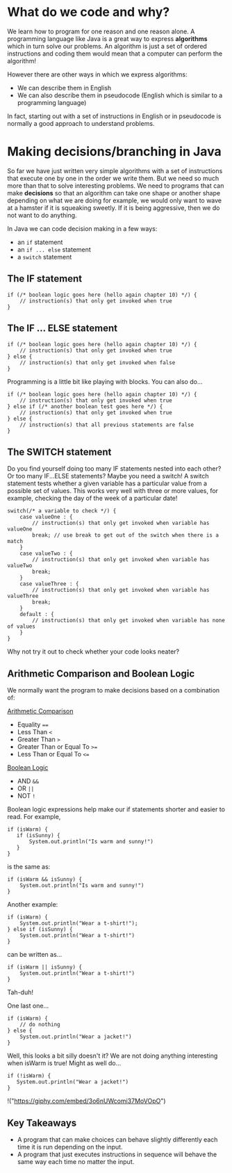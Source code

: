 # What do we code and why?

We learn how to program for one reason and one reason alone. A programming language like Java is a great way to express <b>algorithms</b> which in turn solve our problems. An algorithm is just a set of ordered instructions and coding them would mean that a computer can perform the algorithm!

However there are other ways in which we express algorithms:
- We can describe them in English
- We can also describe them in pseudocode (English which is similar to a programming language)

In fact, starting out with a set of instructions in English or in pseudocode is normally a good approach to understand problems.

# Making decisions/branching in Java

So far we have just written very simple algorithms with a set of instructions that execute one by one in the order we write them.
But we need so much more than that to solve interesting problems. We need to programs that can make **decisions** so that an algorithm can take one shape or another shape depending on what we are doing for example, we would only want to wave at a hamster if it is squeaking sweetly. If it is being aggressive, then we do not want to do anything.

In Java we can code decision making in a few ways:

- an `if` statement
- an `if ... else` statement
- a `switch` statement  

## The IF statement

```
if (/* boolean logic goes here (hello again chapter 10) */) {
    // instruction(s) that only get invoked when true
}
```

## The IF ... ELSE statement

```
if (/* boolean logic goes here (hello again chapter 10) */) {
    // instruction(s) that only get invoked when true
} else {
    // instruction(s) that only get invoked when false
}
```

Programming is a little bit like playing with blocks. You can also do...

```
if (/* boolean logic goes here (hello again chapter 10) */) {
    // instruction(s) that only get invoked when true
} else if (/* another boolean test goes here */) {
    // instruction(s) that only get invoked when true
} else {
    // instruction(s) that all previous statements are false
}
```

## The SWITCH statement

Do you find yourself doing too many IF statements nested into each other? Or too many IF...ELSE statements? Maybe you need a switch! A switch statement tests whether a given variable has a particular value from a possible set of values. This works very well with three or more values, for example, checking the day of the week of a particular date!

```
switch(/* a variable to check */) {
    case valueOne : {
        // instruction(s) that only get invoked when variable has valueOne
        break; // use break to get out of the switch when there is a match
    }
    case valueTwo : {
        // instruction(s) that only get invoked when variable has valueTwo
        break;
    }
    case valueThree : {
        // instruction(s) that only get invoked when variable has valueThree
        break;
    }
    default : {
        // instruction(s) that only get invoked when variable has none of values
    }
}
```
Why not try it out to check whether your code looks neater?

## Arithmetic Comparison and Boolean Logic

We normally want the program to make decisions based on a combination of:

<ins>Arithmetic Comparison</ins>

- Equality `==`
- Less Than `<`
- Greater Than `>`
- Greater Than or Equal To `>=`
- Less Than or Equal To `<=`

<ins>Boolean Logic</ins>

- AND `&&`
- OR `||` 
- NOT `!`

Boolean logic expressions help make our if statements shorter and easier to read. For example,

```
if (isWarm) {
   if (isSunny) {
       System.out.println("Is warm and sunny!")
   }
}
```
is the same as:

```
if (isWarm && isSunny) {
    System.out.println("Is warm and sunny!")
}
```
Another example:
```
if (isWarm) {
    System.out.println("Wear a t-shirt!");
} else if (isSunny) {
    System.out.println("Wear a t-shirt!")
}
```
can be written as...

```
if (isWarm || isSunny) {
    System.out.println("Wear a t-shirt!")
}
```

Tah-duh!

One last one...

```
if (isWarm) {
    // do nothing
} else {
    System.out.println("Wear a jacket!")
}
```

Well, this looks a bit silly doesn't it? We are not doing anything interesting when isWarm is true! Might as well do...

```
if (!isWarm) {
   System.out.println("Wear a jacket!")
}
```
!("https://giphy.com/embed/3o6nUWcomi37MoVOpO")

## Key Takeaways

- A program that can make choices can behave slightly differently each time it is run depending on the input.
- A program that just executes instructions in sequence will behave the same way each time no matter the input.